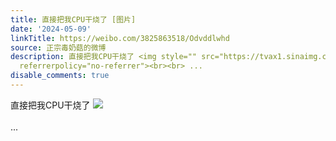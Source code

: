 ```yaml
---
title: 直接把我CPU干烧了 [图片]
date: '2024-05-09'
linkTitle: https://weibo.com/3825863518/Odvddlwhd
source: 正宗毒奶菇的微博
description: 直接把我CPU干烧了 <img style="" src="https://tvax1.sinaimg.cn/large/e40a0b5ely1hpjfa6pvdgj20ro10a7bv.jpg"
  referrerpolicy="no-referrer"><br><br> ...
disable_comments: true
---
```

直接把我CPU干烧了 <img style="" src="https://tvax1.sinaimg.cn/large/e40a0b5ely1hpjfa6pvdgj20ro10a7bv.jpg" referrerpolicy="no-referrer"><br><br> ...